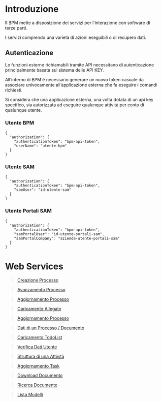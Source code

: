 # Introduzione
Il BPM mette a disposizione dei servizi per l'interazione con software di terze parti.

I servizi comprendo una varietà di azioni eseguibili o di recupero dati.

## Autenticazione
Le funzioni esterne richiamabili tramite API necessitano di autenticazione principalmente basata sul sistema delle API KEY.

All’interno di BPM è necessario generare un nuovo token casuale da associare univocamente all’applicazione esterna che fa eseguire i comandi richiesti. 

Si considera che una applicazione esterna, una volta dotata di un api key specifico, sia autorizzata ad eseguire qualunque attività per conto di qualunque utente.
&nbsp;

### Utente BPM
```
{
  "authorization": {
    "authenticationToken": "bpm-api-token",
    "userName": "utente-bpm"
  }
}
```

### Utente SAM
```
{
  "authorization": {
    "authenticationToken": "bpm-api-token",
    "samUser": "id-utente-sam"
  }
}
```

### Utente Portali SAM
```
{
  "authorization": {
    "authenticationToken": "bpm-api-token",
    "samPortalUser": "id-utente-portali-sam",
    "samPortalCompany": "azienda-utente-portali-sam"
  }
}
```

# Web Services

> [Creazione Processo](./web-api/create-new-process.md)

> [Avanzamento Processo](./web-api/exec-task.md)

> [Aggiornamento Processo](./web-api/update-process.md)

> [Caricamento Allegato](./web-api/upload-attachmnet.md)

> [Aggiornamento Processo](./web-api/update-process.md)

> [Dati di un Processo / Documento](./web-api/get-process.md)

> [Caricamento TodoList](./web-api/get-todo-list.md)

> [Verifica Dati Utente](./web-api/get-user.md)

> [Struttura di una Attività](./web-api/get-schema.md)

> [Aggiornamento Task](./web-api/update-task.md)

> [Download Documento](./web-api/download-document.md)

> [Ricerca Documento](./web-api/search-documents.md)

> [Lista Modelli](./web-api/document-sets.md)
